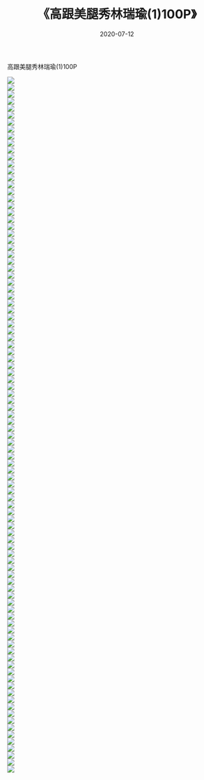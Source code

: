 ﻿---
layout: post
title:  《高跟美腿秀林瑞瑜(1)100P》
date:   2020-07-12
img: http://img.660000.xyz/Sharelink/性感/2020/高跟美腿秀林瑞瑜(1)100P/000.jpg
categories: [美女, 清纯, 唯美]
---

高跟美腿秀林瑞瑜(1)100P

  ![](http://img.660000.xyz/Sharelink/性感/2020/高跟美腿秀林瑞瑜(1)100P/001.jpg) <br> ![](http://img.660000.xyz/Sharelink/性感/2020/高跟美腿秀林瑞瑜(1)100P/002.jpg) <br> ![](http://img.660000.xyz/Sharelink/性感/2020/高跟美腿秀林瑞瑜(1)100P/003.jpg) <br> ![](http://img.660000.xyz/Sharelink/性感/2020/高跟美腿秀林瑞瑜(1)100P/004.jpg) <br> ![](http://img.660000.xyz/Sharelink/性感/2020/高跟美腿秀林瑞瑜(1)100P/005.jpg) <br> ![](http://img.660000.xyz/Sharelink/性感/2020/高跟美腿秀林瑞瑜(1)100P/006.jpg) <br> ![](http://img.660000.xyz/Sharelink/性感/2020/高跟美腿秀林瑞瑜(1)100P/007.jpg) <br> ![](http://img.660000.xyz/Sharelink/性感/2020/高跟美腿秀林瑞瑜(1)100P/008.jpg) <br> ![](http://img.660000.xyz/Sharelink/性感/2020/高跟美腿秀林瑞瑜(1)100P/009.jpg) <br> ![](http://img.660000.xyz/Sharelink/性感/2020/高跟美腿秀林瑞瑜(1)100P/010.jpg) <br> ![](http://img.660000.xyz/Sharelink/性感/2020/高跟美腿秀林瑞瑜(1)100P/011.jpg) <br> ![](http://img.660000.xyz/Sharelink/性感/2020/高跟美腿秀林瑞瑜(1)100P/012.jpg) <br> ![](http://img.660000.xyz/Sharelink/性感/2020/高跟美腿秀林瑞瑜(1)100P/013.jpg) <br> ![](http://img.660000.xyz/Sharelink/性感/2020/高跟美腿秀林瑞瑜(1)100P/014.jpg) <br> ![](http://img.660000.xyz/Sharelink/性感/2020/高跟美腿秀林瑞瑜(1)100P/015.jpg) <br> ![](http://img.660000.xyz/Sharelink/性感/2020/高跟美腿秀林瑞瑜(1)100P/016.jpg) <br> ![](http://img.660000.xyz/Sharelink/性感/2020/高跟美腿秀林瑞瑜(1)100P/017.jpg) <br> ![](http://img.660000.xyz/Sharelink/性感/2020/高跟美腿秀林瑞瑜(1)100P/018.jpg) <br> ![](http://img.660000.xyz/Sharelink/性感/2020/高跟美腿秀林瑞瑜(1)100P/019.jpg) <br> ![](http://img.660000.xyz/Sharelink/性感/2020/高跟美腿秀林瑞瑜(1)100P/020.jpg) <br> ![](http://img.660000.xyz/Sharelink/性感/2020/高跟美腿秀林瑞瑜(1)100P/021.jpg) <br> ![](http://img.660000.xyz/Sharelink/性感/2020/高跟美腿秀林瑞瑜(1)100P/022.jpg) <br> ![](http://img.660000.xyz/Sharelink/性感/2020/高跟美腿秀林瑞瑜(1)100P/023.jpg) <br> ![](http://img.660000.xyz/Sharelink/性感/2020/高跟美腿秀林瑞瑜(1)100P/024.jpg) <br> ![](http://img.660000.xyz/Sharelink/性感/2020/高跟美腿秀林瑞瑜(1)100P/025.jpg) <br> ![](http://img.660000.xyz/Sharelink/性感/2020/高跟美腿秀林瑞瑜(1)100P/026.jpg) <br> ![](http://img.660000.xyz/Sharelink/性感/2020/高跟美腿秀林瑞瑜(1)100P/027.jpg) <br> ![](http://img.660000.xyz/Sharelink/性感/2020/高跟美腿秀林瑞瑜(1)100P/028.jpg) <br> ![](http://img.660000.xyz/Sharelink/性感/2020/高跟美腿秀林瑞瑜(1)100P/029.jpg) <br> ![](http://img.660000.xyz/Sharelink/性感/2020/高跟美腿秀林瑞瑜(1)100P/030.jpg) <br> ![](http://img.660000.xyz/Sharelink/性感/2020/高跟美腿秀林瑞瑜(1)100P/031.jpg) <br> ![](http://img.660000.xyz/Sharelink/性感/2020/高跟美腿秀林瑞瑜(1)100P/032.jpg) <br> ![](http://img.660000.xyz/Sharelink/性感/2020/高跟美腿秀林瑞瑜(1)100P/033.jpg) <br> ![](http://img.660000.xyz/Sharelink/性感/2020/高跟美腿秀林瑞瑜(1)100P/034.jpg) <br> ![](http://img.660000.xyz/Sharelink/性感/2020/高跟美腿秀林瑞瑜(1)100P/035.jpg) <br> ![](http://img.660000.xyz/Sharelink/性感/2020/高跟美腿秀林瑞瑜(1)100P/036.jpg) <br> ![](http://img.660000.xyz/Sharelink/性感/2020/高跟美腿秀林瑞瑜(1)100P/037.jpg) <br> ![](http://img.660000.xyz/Sharelink/性感/2020/高跟美腿秀林瑞瑜(1)100P/038.jpg) <br> ![](http://img.660000.xyz/Sharelink/性感/2020/高跟美腿秀林瑞瑜(1)100P/039.jpg) <br> ![](http://img.660000.xyz/Sharelink/性感/2020/高跟美腿秀林瑞瑜(1)100P/040.jpg) <br> ![](http://img.660000.xyz/Sharelink/性感/2020/高跟美腿秀林瑞瑜(1)100P/041.jpg) <br> ![](http://img.660000.xyz/Sharelink/性感/2020/高跟美腿秀林瑞瑜(1)100P/042.jpg) <br> ![](http://img.660000.xyz/Sharelink/性感/2020/高跟美腿秀林瑞瑜(1)100P/043.jpg) <br> ![](http://img.660000.xyz/Sharelink/性感/2020/高跟美腿秀林瑞瑜(1)100P/044.jpg) <br> ![](http://img.660000.xyz/Sharelink/性感/2020/高跟美腿秀林瑞瑜(1)100P/045.jpg) <br> ![](http://img.660000.xyz/Sharelink/性感/2020/高跟美腿秀林瑞瑜(1)100P/046.jpg) <br> ![](http://img.660000.xyz/Sharelink/性感/2020/高跟美腿秀林瑞瑜(1)100P/047.jpg) <br> ![](http://img.660000.xyz/Sharelink/性感/2020/高跟美腿秀林瑞瑜(1)100P/048.jpg) <br> ![](http://img.660000.xyz/Sharelink/性感/2020/高跟美腿秀林瑞瑜(1)100P/049.jpg) <br> ![](http://img.660000.xyz/Sharelink/性感/2020/高跟美腿秀林瑞瑜(1)100P/050.jpg) <br> ![](http://img.660000.xyz/Sharelink/性感/2020/高跟美腿秀林瑞瑜(1)100P/051.jpg) <br> ![](http://img.660000.xyz/Sharelink/性感/2020/高跟美腿秀林瑞瑜(1)100P/052.jpg) <br> ![](http://img.660000.xyz/Sharelink/性感/2020/高跟美腿秀林瑞瑜(1)100P/053.jpg) <br> ![](http://img.660000.xyz/Sharelink/性感/2020/高跟美腿秀林瑞瑜(1)100P/054.jpg) <br> ![](http://img.660000.xyz/Sharelink/性感/2020/高跟美腿秀林瑞瑜(1)100P/055.jpg) <br> ![](http://img.660000.xyz/Sharelink/性感/2020/高跟美腿秀林瑞瑜(1)100P/056.jpg) <br> ![](http://img.660000.xyz/Sharelink/性感/2020/高跟美腿秀林瑞瑜(1)100P/057.jpg) <br> ![](http://img.660000.xyz/Sharelink/性感/2020/高跟美腿秀林瑞瑜(1)100P/058.jpg) <br> ![](http://img.660000.xyz/Sharelink/性感/2020/高跟美腿秀林瑞瑜(1)100P/059.jpg) <br> ![](http://img.660000.xyz/Sharelink/性感/2020/高跟美腿秀林瑞瑜(1)100P/060.jpg) <br> ![](http://img.660000.xyz/Sharelink/性感/2020/高跟美腿秀林瑞瑜(1)100P/061.jpg) <br> ![](http://img.660000.xyz/Sharelink/性感/2020/高跟美腿秀林瑞瑜(1)100P/062.jpg) <br> ![](http://img.660000.xyz/Sharelink/性感/2020/高跟美腿秀林瑞瑜(1)100P/063.jpg) <br> ![](http://img.660000.xyz/Sharelink/性感/2020/高跟美腿秀林瑞瑜(1)100P/064.jpg) <br> ![](http://img.660000.xyz/Sharelink/性感/2020/高跟美腿秀林瑞瑜(1)100P/065.jpg) <br> ![](http://img.660000.xyz/Sharelink/性感/2020/高跟美腿秀林瑞瑜(1)100P/066.jpg) <br> ![](http://img.660000.xyz/Sharelink/性感/2020/高跟美腿秀林瑞瑜(1)100P/067.jpg) <br> ![](http://img.660000.xyz/Sharelink/性感/2020/高跟美腿秀林瑞瑜(1)100P/068.jpg) <br> ![](http://img.660000.xyz/Sharelink/性感/2020/高跟美腿秀林瑞瑜(1)100P/069.jpg) <br> ![](http://img.660000.xyz/Sharelink/性感/2020/高跟美腿秀林瑞瑜(1)100P/070.jpg) <br> ![](http://img.660000.xyz/Sharelink/性感/2020/高跟美腿秀林瑞瑜(1)100P/071.jpg) <br> ![](http://img.660000.xyz/Sharelink/性感/2020/高跟美腿秀林瑞瑜(1)100P/072.jpg) <br> ![](http://img.660000.xyz/Sharelink/性感/2020/高跟美腿秀林瑞瑜(1)100P/073.jpg) <br> ![](http://img.660000.xyz/Sharelink/性感/2020/高跟美腿秀林瑞瑜(1)100P/074.jpg) <br> ![](http://img.660000.xyz/Sharelink/性感/2020/高跟美腿秀林瑞瑜(1)100P/075.jpg) <br> ![](http://img.660000.xyz/Sharelink/性感/2020/高跟美腿秀林瑞瑜(1)100P/076.jpg) <br> ![](http://img.660000.xyz/Sharelink/性感/2020/高跟美腿秀林瑞瑜(1)100P/077.jpg) <br> ![](http://img.660000.xyz/Sharelink/性感/2020/高跟美腿秀林瑞瑜(1)100P/078.jpg) <br> ![](http://img.660000.xyz/Sharelink/性感/2020/高跟美腿秀林瑞瑜(1)100P/079.jpg) <br> ![](http://img.660000.xyz/Sharelink/性感/2020/高跟美腿秀林瑞瑜(1)100P/080.jpg) <br> ![](http://img.660000.xyz/Sharelink/性感/2020/高跟美腿秀林瑞瑜(1)100P/081.jpg) <br> ![](http://img.660000.xyz/Sharelink/性感/2020/高跟美腿秀林瑞瑜(1)100P/082.jpg) <br> ![](http://img.660000.xyz/Sharelink/性感/2020/高跟美腿秀林瑞瑜(1)100P/083.jpg) <br> ![](http://img.660000.xyz/Sharelink/性感/2020/高跟美腿秀林瑞瑜(1)100P/084.jpg) <br> ![](http://img.660000.xyz/Sharelink/性感/2020/高跟美腿秀林瑞瑜(1)100P/085.jpg) <br> ![](http://img.660000.xyz/Sharelink/性感/2020/高跟美腿秀林瑞瑜(1)100P/086.jpg) <br> ![](http://img.660000.xyz/Sharelink/性感/2020/高跟美腿秀林瑞瑜(1)100P/087.jpg) <br> ![](http://img.660000.xyz/Sharelink/性感/2020/高跟美腿秀林瑞瑜(1)100P/088.jpg) <br> ![](http://img.660000.xyz/Sharelink/性感/2020/高跟美腿秀林瑞瑜(1)100P/089.jpg) <br> ![](http://img.660000.xyz/Sharelink/性感/2020/高跟美腿秀林瑞瑜(1)100P/090.jpg) <br> ![](http://img.660000.xyz/Sharelink/性感/2020/高跟美腿秀林瑞瑜(1)100P/091.jpg) <br> ![](http://img.660000.xyz/Sharelink/性感/2020/高跟美腿秀林瑞瑜(1)100P/092.jpg) <br> ![](http://img.660000.xyz/Sharelink/性感/2020/高跟美腿秀林瑞瑜(1)100P/093.jpg) <br> ![](http://img.660000.xyz/Sharelink/性感/2020/高跟美腿秀林瑞瑜(1)100P/094.jpg) <br> ![](http://img.660000.xyz/Sharelink/性感/2020/高跟美腿秀林瑞瑜(1)100P/095.jpg) <br> ![](http://img.660000.xyz/Sharelink/性感/2020/高跟美腿秀林瑞瑜(1)100P/096.jpg) <br> ![](http://img.660000.xyz/Sharelink/性感/2020/高跟美腿秀林瑞瑜(1)100P/097.jpg) <br> ![](http://img.660000.xyz/Sharelink/性感/2020/高跟美腿秀林瑞瑜(1)100P/098.jpg) <br> ![](http://img.660000.xyz/Sharelink/性感/2020/高跟美腿秀林瑞瑜(1)100P/099.jpg) <br> ![](http://img.660000.xyz/Sharelink/性感/2020/高跟美腿秀林瑞瑜(1)100P/100.jpg) <br>